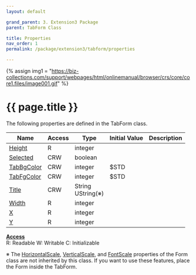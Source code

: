 ```yaml
---
layout: default

grand_parent: 3. Extension3 Package
parent: TabForm Class

title: Properties
nav_order: 1
permalink: /package/extension3/tabform/properties

---
```

{% assign img1 = "https://biz-collections.com/support/webpages/html/onlinemanual/browser/crs/core/core1.files/image001.gif" %}


# {{ page.title }}

The following properties are defined in the TabForm class.

|Name       | Access | Type   | Initial Value | Description |
|----------	|--------|--------|---------------|-------------|
|[Height](/package/extension3/tabform/properties/height) | R | integer |  | |
|[Selected](/package/extension3/tabform/properties/selected) | CRW | boolean |  | |
|[TabBgColor](/package/extension3/tabform/properties/tabbgcolor) | CRW | integer | $STD | |
|[TabFgColor](/package/extension3/tabform/properties/tabfgcolor) | CRW | integer | $STD | |
|[Title](/package/extension3/tabform/properties/title) | CRW | String<br>UString(※) |  | |
|[Width](/package/extension3/tabform/properties/width) | R | integer |  | |
|[X](/package/extension3/tabform/properties/x) | R | integer |  | |
|[Y](/package/extension3/tabform/properties/y) | R | integer |  | |

<u><b>Access</b></u><br>
R: Readable
W: Writable
C: Initializable

※ The [HorizontalScale](/package/extension3/tabform/properties/horizontalscale), [VerticalScale](/package/extension3/tabform/properties/verticalscale), and [FontScale](/package/extension3/tabform/properties/fontscale) properties of the Form class are not inherited by this class. If you want to use these features, place the Form inside the TabForm.
 
